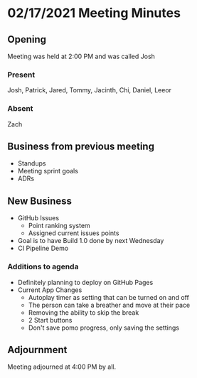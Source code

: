 # 02/17/2021 Meeting Minutes

## Opening

Meeting was held at 2:00 PM and was called Josh

### Present

Josh, Patrick, Jared, Tommy, Jacinth, Chi, Daniel, Leeor

### Absent

Zach

## Business from previous meeting

- Standups
- Meeting sprint goals
- ADRs

## New Business

- GitHub Issues
    - Point ranking system
    - Assigned current issues points
- Goal is to have Build 1.0 done by next Wednesday
- CI Pipeline Demo

### Additions to agenda

- Definitely planning to deploy on GitHub Pages
- Current App Changes
    - Autoplay timer as setting that can be turned on and off
    - The person can take a breather and move at their pace
    - Removing the ability to skip the break
    - 2 Start buttons
    - Don't save pomo progress, only saving the settings

## Adjournment

Meeting adjourned at 4:00 PM by all.
